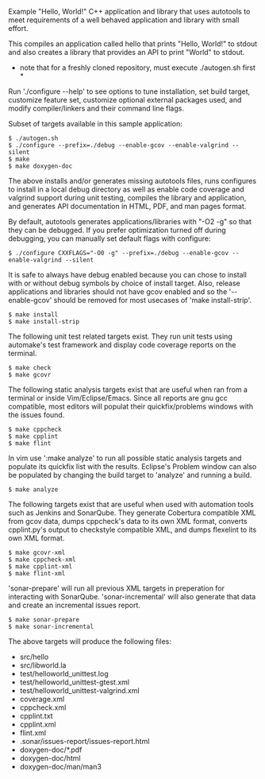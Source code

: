 Example "Hello, World!" C++ application and library that uses autotools to meet
requirements of a well behaved application and library with small effort.

This compiles an application called hello that prints "Hello, World!"
to stdout and also creates a library that provides an API to print
"World" to stdout.

* note that for a freshly cloned repository, must execute ./autogen.sh first *

Run './configure --help' to see options to tune installation, set build target,
customize feature set, customize optional external packages used, and modify
compiler/linkers and their command line flags.

Subset of targets available in this sample application:

    $ ./autogen.sh
    $ ./configure --prefix=./debug --enable-gcov --enable-valgrind --silent
    $ make
    $ make doxygen-doc

The above installs and/or generates missing autotools files, runs configures
to install in a local debug directory as well as enable code coverage and
valgrind support during unit testing, compiles the library and application,
and generates API documentation in HTML, PDF, and man pages format.

By default, autotools generates applications/libraries with "-O2 -g" so
that they can be debugged.  If you prefer optimization turned off during
debugging, you can manually set default flags with configure:

    $ ./configure CXXFLAGS="-O0 -g" --prefix=./debug --enable-gcov --enable-valgrind --silent

It is safe to always have debug enabled because you can chose to install with
or without debug symbols by choice of install target. Also, release applications
and libraries should not have gcov enabled and so the '--enable-gcov' should
be removed for most usecases of 'make install-strip'.

    $ make install
    $ make install-strip

The following unit test related targets exist.  They run unit tests using
automake's test framework and display code coverage reports on the terminal.

    $ make check
    $ make gcovr

The following static analysis targets exist that are useful when ran from
a terminal or inside Vim/Eclipse/Emacs.  Since all reports are gnu gcc
compatible, most editors will populat their quickfix/problems windows
with the issues found.

    $ make cppcheck
    $ make cpplint
    $ make flint

In vim use ':make analyze' to run all possible static analysis targets and
populate its quickfix list with the results. Eclipse's Problem window
can also be populated by changing the build target to 'analyze' and running
a build.

    $ make analyze

The following targets exist that are useful when used with automation
tools such as Jenkins and SonarQube. They generate Cobertura compatible XML
from gcov data, dumps cppcheck's data to its own XML format, converts
cpplint.py's output to checkstyle compatible XML, and dumps flexelint to its
own XML format.

    $ make gcovr-xml
    $ make cppcheck-xml
    $ make cpplint-xml
    $ make flint-xml

'sonar-prepare' will run all previous XML targets in preperation for interacting
with SonarQube. 'sonar-incremental' will also generate that data and create an
incremental issues report.

    $ make sonar-prepare
    $ make sonar-incremental

The above targets will produce the following files:

 * src/hello
 * src/libworld.la
 * test/helloworld_unittest.log
 * test/helloworld_unittest-gtest.xml
 * test/helloworld_unittest-valgrind.xml
 * coverage.xml
 * cppcheck.xml
 * cpplint.txt
 * cpplint.xml
 * flint.xml
 * .sonar/issues-report/issues-report.html
 * doxygen-doc/*.pdf
 * doxygen-doc/html
 * doxygen-doc/man/man3

